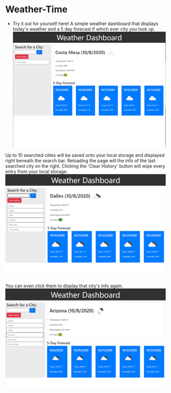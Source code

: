 # Weather-Time

* Try it out for yourself here!
A simple weather dashboard that displays today's weather and a 5 day forecast if which ever city you look up.
![image](screenshots/Dashboard.png)

Up to 10 searched cities will be saved onto your local storage and displayed right beneath the search bar. Reloading the page will the info of the last searched city on the right. Clicking the 'Clear History' button will wipe every entry from your local storage.
![image](screenshots/search_history.png)

You can even click them to display that city's info again.
![image](screenshots/old_history.png)

